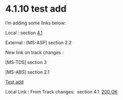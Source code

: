 <html dir="LTR" xmlns:mshelp="http://msdn.microsoft.com/mshelp" xmlns:ddue="http://ddue.schemas.microsoft.com/authoring/2003/5" xmlns:xlink="http://www.w3.org/1999/xlink" xmlns:tool="http://www.microsoft.com/tooltip">
 <body>
 <div id="header">
 <h1 class="heading">4.1.10 test add</h1>
 </div>
 <div id="mainSection">
 <div id="mainBody">
 <div id="allHistory" class="saveHistory"></div>
 <div id="sectionSection0" class="section" name="collapseableSection">
 

<p>I’m adding some links below:</p>

<p>Local : section <a href="10d18e0b-8931-43ef-9ca2-877096442270.md">4.1</a></p>

<p>External : <mshelp:link keywords="83f6b453-c695-419c-998b-0aa50279bc40" tabindex="0">[MS-ASP]</mshelp:link>
section <mshelp:link keywords="11d13b1a-e171-44aa-b862-a5ba3faf07ca" tabindex="0">2.2</mshelp:link></p>

<p>New link on track changes : </p>

<p><mshelp:link keywords="b46a581a-39de-4745-b076-ec4dbb7d13ec" tabindex="0">[MS-TDS]</mshelp:link>
section <mshelp:link keywords="52b5da79-b222-48fd-b408-dd4c67464f9a" tabindex="0">3</mshelp:link></p>

<p><mshelp:link keywords="ddc59abf-1f42-4935-9b72-5314665dbcff" tabindex="0">[MS-ABS]</mshelp:link>
section <mshelp:link keywords="87b09aac-a991-4491-88b6-b70ecb0369c8" tabindex="0">2.1</mshelp:link></p>

<p><u>Test add</u></p>

<p>Local Link : From Track changes:  section 4.1<span>  </span><a href="f6104033-4e55-48ec-9da1-1b5b736b4dec.md#gt_d9c398c0-9009-4dc6-9340-36423671182b">200
OK</a> </p>


 </div>
 </div>
 </div>
 </body>
</html>